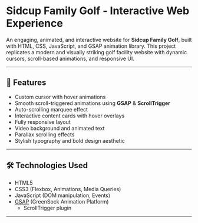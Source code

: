 # Sidcup Family Golf - Interactive Web Experience

An engaging, animated, and interactive website for **Sidcup Family Golf**, built with HTML, CSS, JavaScript, and GSAP animation library. This project replicates a modern and visually striking golf facility website with dynamic cursors, scroll-based animations, and responsive UI.

---

## 🚀 Features

- Custom cursor with hover animations
- Smooth scroll-triggered animations using **GSAP** & **ScrollTrigger**
- Auto-scrolling marquee effect
- Interactive content cards with hover overlays
- Fully responsive layout
- Video background and animated text
- Parallax scrolling effects
- Stylish typography and bold design aesthetic

---

## 🛠️ Technologies Used

- HTML5
- CSS3 (Flexbox, Animations, Media Queries)
- JavaScript (DOM manipulation, Events)
- [GSAP](https://greensock.com/gsap/) (GreenSock Animation Platform)
  - ScrollTrigger plugin

---



